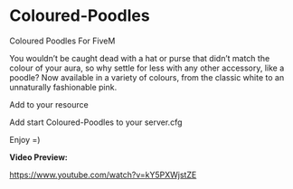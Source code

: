 # Coloured-Poodles
Coloured Poodles For FiveM


You wouldn’t be caught dead with a hat or purse that didn’t match the colour of your aura, so why settle for less with any other accessory, like a poodle? Now available in a variety of colours, from the classic white to an unnaturally fashionable pink.

Add to your resource

Add start Coloured-Poodles to your server.cfg

Enjoy =)

__**Video Preview:**__

https://www.youtube.com/watch?v=kY5PXWjstZE
